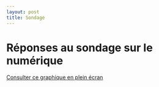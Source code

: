 ```yaml
---
layout: post
title: Sondage
---
```


# Réponses au sondage sur le numérique

[Consulter ce graphique en plein écran](https://public.flourish.studio/visualisation/2674862/)
<div class="flourish-embed flourish-scatter" data-src="visualisation/2674862" data-url="https://flo.uri.sh/visualisation/2674862/embed" data-height="600px"><script src="https://public.flourish.studio/resources/embed.js"></script></div>
